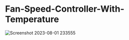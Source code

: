 # Fan-Speed-Controller-With-Temperature

![Screenshot 2023-08-01 233555](https://github.com/EhabMagdyy/Fan-Speed-Controller/assets/132620660/1fa61c16-4d2a-4f94-bd84-911f1e062ffc)
